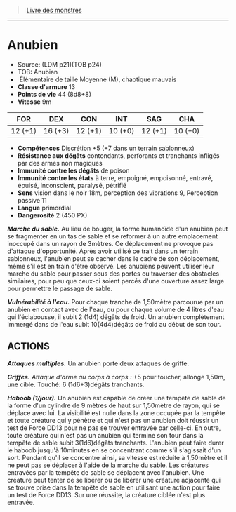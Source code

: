 ﻿> [Livre des monstres](tome_of_beasts_old.md)

---

# Anubien

- Source: (LDM p21)(TOB p24)
- TOB: Anubian
-  Élémentaire de taille Moyenne (M), chaotique mauvais
- **Classe d'armure** 13
- **Points de vie** 44 (8d8+8)
- **Vitesse** 9m

|FOR|DEX|CON|INT|SAG|CHA|
|---|---|---|---|---|---|
|12 (+1)|16 (+3)|12 (+1)|10 (+0)|12 (+1)|10 (+0)|

- **Compétences** Discrétion +5 (+7 dans un terrain sablonneux)
- **Résistance aux dégâts** contondants, perforants et tranchants infligés par des armes non magiques
- **Immunité contre les dégâts** de poison
- **Immunité contre les états** à terre, empoigné, empoisonné, entravé, épuisé, inconscient, paralysé, pétrifié
- **Sens** vision dans le noir 18m, perception des vibrations 9, Perception passive 11
- **Langue** primordial
- **Dangerosité** 2 (450 PX)

**_Marche du sable._** Au lieu de bouger, la forme humanoïde d'un anubien peut se fragmenter en un tas de sable et se reformer à un autre emplacement inoccupé dans un rayon de 3mètres. Ce déplacement ne provoque pas d'attaque d'opportunité. Après avoir utilisé ce trait dans un terrain sablonneux, l'anubien peut se cacher dans le cadre de son déplacement, même s'il est en train d'être observé. Les anubiens peuvent utiliser leur marche du sable pour passer sous des portes ou traverser des obstacles similaires, pour peu que ceux-ci soient percés d'une ouverture assez large pour permettre le passage de sable.

**_Vulnérabilité à l'eau._** Pour chaque tranche de 1,50mètre parcourue par un anubien en contact avec de l'eau, ou pour chaque volume de 4 litres d'eau qui l'éclabousse, il subit 2 (1d4) dégâts de froid. Un anubien complètement immergé dans de l'eau subit 10(4d4)dégâts de froid au début de son tour.

## ACTIONS

**_Attaques multiples._** Un anubien porte deux attaques de griffe.

**_Griffes._** _Attaque d'arme au corps à corps :_ +5 pour toucher, allonge 1,50m, une cible. Touché: 6 (1d6+3)dégâts tranchants.

**_Haboob (1/jour)._** Un anubien est capable de créer une tempête de sable de la forme d'un cylindre de 9 mètres de haut sur 1,50mètre de rayon, qui se déplace avec lui. La visibilité est nulle dans la zone occupée par la tempête et toute créature qui y pénètre et qui n'est pas un anubien doit réussir un test de Force DD13 pour ne pas se trouver entravée par celle-ci. En outre, toute créature qui n'est pas un anubien qui termine son tour dans la tempête de sable subit 3(1d6)dégâts tranchants. L'anubien peut faire durer le haboob jusqu'à 10minutes en se concentrant comme s'il s'agissait d'un sort. Pendant qu'il se concentre ainsi, sa vitesse est réduite à 1,50mètre et il ne peut pas se déplacer à l'aide de la marche du sable. Les créatures entravées par la tempête de sable se déplacent avec l'anubien. Une créature peut tenter de se libérer ou de libérer une créature adjacente qui se trouve prise dans la tempête de sable en utilisant une action pour faire un test de Force DD13. Sur une réussite, la créature ciblée n'est plus entravée.

